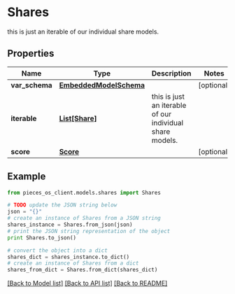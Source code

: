 # Shares

this is just an iterable of our individual share models.

## Properties
Name | Type | Description | Notes
------------ | ------------- | ------------- | -------------
**var_schema** | [**EmbeddedModelSchema**](EmbeddedModelSchema.md) |  | [optional] 
**iterable** | [**List[Share]**](Share.md) | this is just an iterable of our individual share models. | 
**score** | [**Score**](Score.md) |  | [optional] 

## Example

```python
from pieces_os_client.models.shares import Shares

# TODO update the JSON string below
json = "{}"
# create an instance of Shares from a JSON string
shares_instance = Shares.from_json(json)
# print the JSON string representation of the object
print Shares.to_json()

# convert the object into a dict
shares_dict = shares_instance.to_dict()
# create an instance of Shares from a dict
shares_from_dict = Shares.from_dict(shares_dict)
```
[[Back to Model list]](../README.md#documentation-for-models) [[Back to API list]](../README.md#documentation-for-api-endpoints) [[Back to README]](../README.md)



